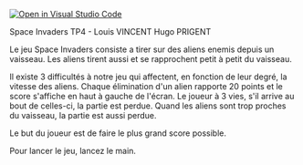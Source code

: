 [![Open in Visual Studio Code](https://classroom.github.com/assets/open-in-vscode-718a45dd9cf7e7f842a935f5ebbe5719a5e09af4491e668f4dbf3b35d5cca122.svg)](https://classroom.github.com/online_ide?assignment_repo_id=12809232&assignment_repo_type=AssignmentRepo)

Space Invaders TP4 - Louis VINCENT Hugo PRIGENT

Le jeu Space Invaders consiste a tirer sur des aliens enemis 
depuis un vaisseau. Les aliens tirent aussi et se rapprochent petit à petit du vaisseau.


Il existe 3 difficultés à notre jeu qui affectent, en fonction de leur degré, la vitesse des
aliens. Chaque élimination d'un alien rapporte 20 points et le score s'affiche en haut à gauche de l'écran.
Le joueur à 3 vies, s'il arrive au bout de celles-ci, la partie est perdue. 
Quand les aliens sont trop proches du vaisseau, la partie est aussi perdue.

Le but du joueur est de faire le plus grand score possible.

Pour lancer le jeu, lancez le main.